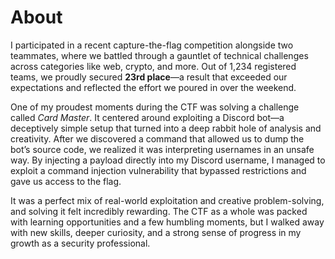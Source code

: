 # About  
I participated in a recent capture-the-flag competition alongside two teammates, where we battled through a gauntlet of technical challenges across categories like web, crypto, and more. Out of 1,234 registered teams, we proudly secured **23rd place**—a result that exceeded our expectations and reflected the effort we poured in over the weekend.

One of my proudest moments during the CTF was solving a challenge called _Card Master_. It centered around exploiting a Discord bot—a deceptively simple setup that turned into a deep rabbit hole of analysis and creativity. After we discovered a command that allowed us to dump the bot’s source code, we realized it was interpreting usernames in an unsafe way. By injecting a payload directly into my Discord username, I managed to exploit a command injection vulnerability that bypassed restrictions and gave us access to the flag.

It was a perfect mix of real-world exploitation and creative problem-solving, and solving it felt incredibly rewarding. The CTF as a whole was packed with learning opportunities and a few humbling moments, but I walked away with new skills, deeper curiosity, and a strong sense of progress in my growth as a security professional.
